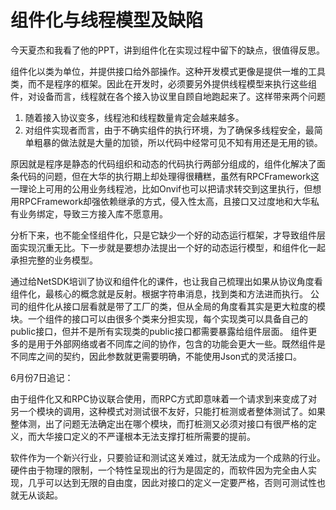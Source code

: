 组件化与线程模型及缺陷
====
今天夏杰和我看了他的PPT，讲到组件化在实现过程中留下的缺点，很值得反思。

组件化以类为单位，并提供接口给外部操作。这种开发模式更像是提供一堆的工具类，而不是程序的框架。因此在开发时，必须要另外提供线程模型来执行这些组件，对设备而言，线程就在各个接入协议里自顾自地跑起来了。这样带来两个问题

1. 随着接入协议变多，线程池和线程数量肯定会越来越多。
2. 对组件实现者而言，由于不确实组件的执行环境，为了确保多线程安全，最简单粗暴的做法就是大量的加锁，所以代码中经常可见不知有用还是无用的锁。

原因就是程序是静态的代码组织和动态的代码执行两部分组成的，组件化解决了面条代码的问题，但在大华的执行期上却处理得很糟糕，虽然有RPCFramework这一理论上可用的公用业务线程池，比如Onvif也可以把请求转交到这里执行，但想用RPCFramework却强依赖继承的方式，侵入性太高，且接口又过度地和大华私有业务绑定，导致三方接入库不愿意用。

分析下来，也不能全怪组件化，只是它缺少一个好的动态运行框架，才导致组件层面实现沉重无比。下一步就是要想办法提出一个好的动态运行模型，和组件化一起承担完整的业务模型。

通过给NetSDK培训了协议和组件化的课件，也让我自己梳理出如果从协议角度看组件化，最核心的概念就是反射。根据字符串消息，找到类和方法进而执行。
公司的组件化从接口层看就是带了工厂的类，但从全局的角度看其实是更大粒度的模块。一个组件的接口可以由很多个类来分担实现，每个实现类可以具备自己的public接口，但并不是所有实现类的public接口都需要暴露给组件层面。
组件更多的是用于外部网络或者不同库之间的协作，包含的功能会更大一些。既然组件是不同库之间的契约，因此参数就更需要明确，不能使用Json式的灵活接口。

6月份7日追记：

由于组件化又和RPC协议联合使用，而RPC方式即意味着一个请求到来变成了对另一个模块的调用，这种模式对测试很不友好，只能打桩测或者整体测试了。如果整体测，出了问题无法确定出在哪个模块，而打桩测又必须对接口有很严格的定义，而大华接口定义的不严谨根本无法支撑打桩所需要的提前。

软件作为一个新兴行业，只要验证和测试这关难过，就无法成为一个成熟的行业。硬件由于物理的限制，一个特性呈现出的行为是固定的，而软件因为完全由人实现，几乎可以达到无限的自由度，因此对接口的定义一定要严格，否则可测试性也就无从谈起。